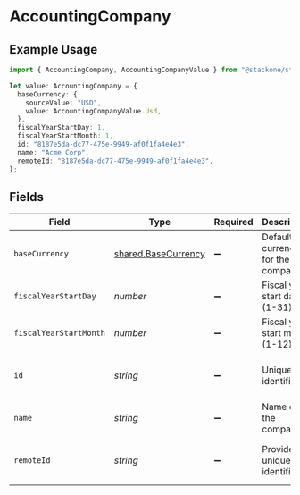 # AccountingCompany

## Example Usage

```typescript
import { AccountingCompany, AccountingCompanyValue } from "@stackone/stackone-client-ts/sdk/models/shared";

let value: AccountingCompany = {
  baseCurrency: {
    sourceValue: "USD",
    value: AccountingCompanyValue.Usd,
  },
  fiscalYearStartDay: 1,
  fiscalYearStartMonth: 1,
  id: "8187e5da-dc77-475e-9949-af0f1fa4e4e3",
  name: "Acme Corp",
  remoteId: "8187e5da-dc77-475e-9949-af0f1fa4e4e3",
};
```

## Fields

| Field                                                             | Type                                                              | Required                                                          | Description                                                       | Example                                                           |
| ----------------------------------------------------------------- | ----------------------------------------------------------------- | ----------------------------------------------------------------- | ----------------------------------------------------------------- | ----------------------------------------------------------------- |
| `baseCurrency`                                                    | [shared.BaseCurrency](../../../sdk/models/shared/basecurrency.md) | :heavy_minus_sign:                                                | Default currency for the company                                  |                                                                   |
| `fiscalYearStartDay`                                              | *number*                                                          | :heavy_minus_sign:                                                | Fiscal year start day (1-31)                                      | 1                                                                 |
| `fiscalYearStartMonth`                                            | *number*                                                          | :heavy_minus_sign:                                                | Fiscal year start month (1-12)                                    | 1                                                                 |
| `id`                                                              | *string*                                                          | :heavy_minus_sign:                                                | Unique identifier                                                 | 8187e5da-dc77-475e-9949-af0f1fa4e4e3                              |
| `name`                                                            | *string*                                                          | :heavy_minus_sign:                                                | Name of the company                                               | Acme Corp                                                         |
| `remoteId`                                                        | *string*                                                          | :heavy_minus_sign:                                                | Provider's unique identifier                                      | 8187e5da-dc77-475e-9949-af0f1fa4e4e3                              |